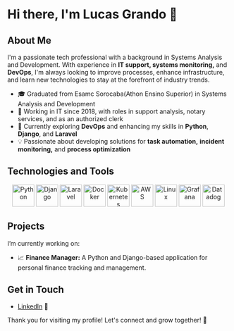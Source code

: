 # Hi there, I'm Lucas Grando 👋

## About Me
I'm a passionate tech professional with a background in Systems Analysis and Development. With experience in **IT support, systems monitoring,** and **DevOps**, I'm always looking to improve processes, enhance infrastructure, and learn new technologies to stay at the forefront of industry trends.

- 🎓 Graduated from Esamc Sorocaba(Athon Ensino Superior) in Systems Analysis and Development
- 💼 Working in IT since 2018, with roles in support analysis, notary services, and as an authorized clerk
- 🌱 Currently exploring **DevOps** and enhancing my skills in **Python**, **Django**, and **Laravel**
- 💡 Passionate about developing solutions for **task automation,** **incident monitoring,** and **process optimization**

## Technologies and Tools

<p align="center">
  <img src="https://www.vectorlogo.zone/logos/python/python-icon.svg" alt="Python" width="50" height="50"/>
  <img src="https://www.vectorlogo.zone/logos/djangoproject/djangoproject-icon.svg" alt="Django" width="50" height="50"/>
  <img src="https://www.vectorlogo.zone/logos/laravel/laravel-icon.svg" alt="Laravel" width="50" height="50"/>
  <img src="https://www.vectorlogo.zone/logos/docker/docker-icon.svg" alt="Docker" width="50" height="50"/>
  <img src="https://www.vectorlogo.zone/logos/kubernetes/kubernetes-icon.svg" alt="Kubernetes" width="50" height="50"/>
  <img src="https://www.vectorlogo.zone/logos/amazon_aws/amazon_aws-icon.svg" alt="AWS" width="50" height="50"/>
  <img src="https://www.vectorlogo.zone/logos/linux/linux-icon.svg" alt="Linux" width="50" height="50"/>
  <img src="https://www.vectorlogo.zone/logos/grafana/grafana-icon.svg" alt="Grafana" width="50" height="50"/>
  <img src="https://www.vectorlogo.zone/logos/datadoghq/datadoghq-icon.svg" alt="Datadog" width="50" height="50"/>
</p>

## Projects
I’m currently working on:

- 📈 **Finance Manager:** A Python and Django-based application for personal finance tracking and management.

## Get in Touch

- [LinkedIn](https://www.linkedin.com/in/lucasgrando-4ab01b154/) 📩

Thank you for visiting my profile! Let's connect and grow together! 🚀
